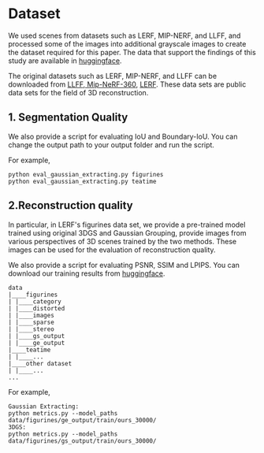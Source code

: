 # Dataset
We used scenes from datasets such as LERF, MIP-NERF, and LLFF, and processed some of the images into additional grayscale images to create the dataset required for this paper. The data that support the findings of this study are available in [huggingface](https://huggingface.co/datasets/wfysu/GaussianExtracting/tree/main).

The original datasets such as LERF, MIP-NERF, and LLFF can be downloaded from [LLFF, Mip-NeRF-360](https://drive.google.com/drive/folders/128yBriW1IG_3NJ5Rp7APSTZsJqdJdfc1), [LERF](https://drive.google.com/drive/folders/1vh0mSl7v29yaGsxleadcj-LCZOE_WEWB). These data sets are public data sets for the field of 3D reconstruction.

## 1. Segmentation Quality
We also provide a script for evaluating IoU and Boundary-IoU. You can change the output path to your output folder and run the script.

For example,
```
python eval_gaussian_extracting.py figurines
python eval_gaussian_extracting.py teatime
```

## 2.Reconstruction quality
In particular, in LERF's figurines data set, we provide a pre-trained model trained using original 3DGS and Gaussian Grouping, provide images from various perspectives of 3D scenes trained by the two methods. These images can be used for the evaluation of reconstruction quality.

We also provide a script for evaluating PSNR, SSIM and LPIPS. You can download our training results from [huggingface](https://huggingface.co/datasets/wfysu/GaussianExtracting/blob/main/figurines.rar).
```
data
|____figurines
| |____category
| |____distorted
| |____images
| |____sparse
| |____stereo
| |____gs_output
| |____ge_output
|____teatime
| |____...
|____other dataset
| |____...
...
```
For example,
```
Gaussian Extracting:
python metrics.py --model_paths data/figurines/ge_output/train/ours_30000/
3DGS:
python metrics.py --model_paths data/figurines/gs_output/train/ours_30000/

